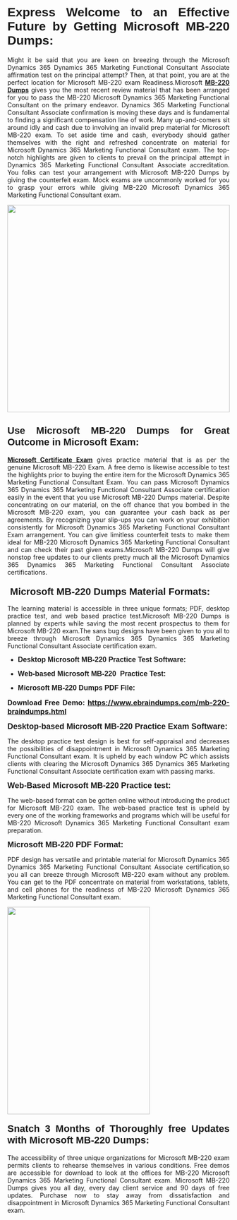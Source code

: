 <h1 dir="ltr" style="text-align: justify;"><span style="font-family:Verdana,Geneva,sans-serif;"><b>Express Welcome to an Effective Future by Getting Microsoft MB-220 Dumps:</b></span></h1>

<p dir="ltr" style="text-align: justify;">Might it be said that you are keen on breezing through the Microsoft Dynamics 365 Dynamics 365 Marketing Functional Consultant Associate affirmation test on the principal attempt? Then, at that point, you are at the perfect location for Microsoft MB-220 exam Readiness.Microsoft <a href="https://www.ebraindumps.com/mb-220-braindumps.html" target="_self"><strong>MB-220 Dumps</strong></a> gives you the most recent review material that has been arranged for you to pass the MB-220 Microsoft Dynamics 365 Marketing Functional Consultant on the primary endeavor. Dynamics 365 Marketing Functional Consultant Associate confirmation is moving these days and is fundamental to finding a significant compensation line of work. Many up-and-comers sit around idly and cash due to involving an invalid prep material for Microsoft MB-220 exam. To set aside time and cash, everybody should gather themselves with the right and refreshed concentrate on material for Microsoft Dynamics 365 Marketing Functional Consultant exam. The top-notch highlights are given to clients to prevail on the principal attempt in Dynamics 365 Marketing Functional Consultant Associate accreditation. You folks can test your arrangement with Microsoft MB-220 Dumps by giving the counterfeit exam. Mock exams are uncommonly worked for you to grasp your errors while giving MB-220 Microsoft Dynamics 365 Marketing Functional Consultant exam.</p>

<p dir="ltr" style="text-align: justify;"><a href="https://www.ebraindumps.com/mb-220-braindumps.html" target="_self"><img alt="" src="https://lh3.googleusercontent.com/pw/AMWts8Aj3tb-wF0OMpw147T1Bg9eAAj9fKo6ifFWMDCc6oU3qtU3KEqtRsEM2KRmm3UaDWRNIl4uKsuW21qaZWMz89XK1ad3jQX9oZiQAoJqInwJqRGpkLNoXMJEdtJjmgXii-lFlTr95P8IcS6Zx1e4FG44=w1098-h617-no?authuser=4" style="width: 100%; height: 470px;" /></a></p>

<h2 dir="ltr" style="text-align: justify;"><span style="font-size:22px;"><span style="font-family:Verdana,Geneva,sans-serif;"><strong>Use Microsoft MB-220 Dumps for Great Outcome in Microsoft Exam:</strong></span></span></h2>

<p dir="ltr" style="text-align: justify;"><a href="https://www.ebraindumps.com/microsoft-dynamics-365-dumps.html" target="_self"><strong>Microsoft Certificate Exam</strong></a> gives practice material that is as per the genuine Microsoft MB-220 Exam. A free demo is likewise accessible to test the highlights prior to buying the entire item for the Microsoft Dynamics 365 Marketing Functional Consultant Exam. You can pass Microsoft Dynamics 365 Dynamics 365 Marketing Functional Consultant Associate certification easily in the event that you use Microsoft MB-220 Dumps material. Despite concentrating on our material, on the off chance that you bombed in the Microsoft MB-220 exam, you can guarantee your cash back as per agreements. By recognizing your slip-ups you can work on your exhibition consistently for Microsoft Dynamics 365 Marketing Functional Consultant Exam arrangement. You can give limitless counterfeit tests to make them ideal for MB-220 Microsoft Dynamics 365 Marketing Functional Consultant and can check their past given exams.Microsoft MB-220 Dumps will give nonstop free updates to our clients pretty much all the Microsoft Dynamics 365 Dynamics 365 Marketing Functional Consultant Associate certifications.</p>

<h3 dir="ltr" style="text-align: justify;"><span style="font-size:22px;"><span style="font-family:Verdana,Geneva,sans-serif;"><strong> Microsoft MB-220 Dumps Material Formats:</strong></span></span></h3>

<p dir="ltr" style="text-align: justify;">The learning material is accessible in three unique formats; PDF, desktop practice test, and web based practice test.Microsoft MB-220 Dumps is planned by experts while saving the most recent prospectus to them for Microsoft MB-220 exam.The sans bug designs have been given to you all to breeze through Microsoft Dynamics 365 Dynamics 365 Marketing Functional Consultant Associate certification exam.</p>

<ul dir="ltr">
	<li style="text-align: justify;"><span style="font-size:16px;"><span style="font-family:Verdana,Geneva,sans-serif;"><b>Desktop Microsoft MB-220 Practice Test Software: </b></span></span></li>
	<li style="text-align: justify;">
	<p><span style="font-size:16px;"><span style="font-family:Verdana,Geneva,sans-serif;"><b id="docs-internal-guid-44b45a43-7fff-2325-b530-fbb6de77fdb4">Web-based Microsoft MB-220  Practice Test:</b></span></span></p>
	</li>
	<li role="presentation" style="text-align: justify;"><span style="font-size:16px;"><span style="font-family:Verdana,Geneva,sans-serif;"><b id="docs-internal-guid-44b45a43-7fff-2325-b530-fbb6de77fdb4">Microsoft MB-220 Dumps PDF File:</b> </span></span></li>
</ul>

<p dir="ltr" style="text-align: justify;"><span style="font-size:16px;"><strong>Download Free Demo: <a href="https://www.ebraindumps.com/mb-220-braindumps.html" target="_self">https://www.ebraindumps.com/mb-220-braindumps.html</a></strong></span></p>

<p dir="ltr" style="text-align: justify;"><span style="font-size:18px;"><span style="font-family:Verdana,Geneva,sans-serif;"><b id="docs-internal-guid-44b45a43-7fff-2325-b530-fbb6de77fdb4">Desktop-based </b><b>Microsoft MB-220 Practice Exam Software:</b></span></span></p>

<p dir="ltr" style="text-align: justify;">The desktop practice test design is best for self-appraisal and decreases the possibilities of disappointment in Microsoft Dynamics 365 Marketing Functional Consultant exam. It is upheld by each window PC which assists clients with clearing the Microsoft Dynamics 365 Dynamics 365 Marketing Functional Consultant Associate certification exam with passing marks.</p>

<p dir="ltr" style="text-align: justify;"><span style="font-size:18px;"><span style="font-family:Verdana,Geneva,sans-serif;"><b>Web-Based Microsoft MB-220 Practice test:</b></span></span></p>

<p dir="ltr" style="text-align: justify;">The web-based format can be gotten online without introducing the product for Microsoft MB-220 exam. The web-based practice test is upheld by every one of the working frameworks and programs which will be useful for MB-220 Microsoft Dynamics 365 Marketing Functional Consultant exam preparation.</p>

<p dir="ltr" style="text-align: justify;"><span style="font-size:18px;"><span style="font-family:Verdana,Geneva,sans-serif;"><b>Microsoft MB-220 PDF Format:</b></span></span></p>

<p dir="ltr" style="text-align: justify;">PDF design has versatile and printable material for Microsoft Dynamics 365 Dynamics 365 Marketing Functional Consultant Associate certification,so you all can breeze through Microsoft MB-220 exam without any problem. You can get to the PDF concentrate on material from workstations, tablets, and cell phones for the readiness of MB-220 Microsoft Dynamics 365 Marketing Functional Consultant exam.</p>

<p dir="ltr" style="text-align: justify;"><a href="https://www.ebraindumps.com/mb-220-braindumps.html" target="_self"><img alt="" src="https://lh3.googleusercontent.com/pw/AMWts8Cm0-aiB9xC_FPL6GMf_gRc8bGJDkUG0gzD_GNwF--xl3UqafByTFN8nh78SU7aGuHZFgFzPFfPw8DPYtpQLPn5Yzy7__RrfyR3tcnJW6pSf-MMu652cZxPK9fQfq2DRLK-vEhbQGsNVpaasFd-xlwx=w1179-h617-no?authuser=4" style="width: 80%; height: 470px;" /></a></p>

<h4 dir="ltr" style="text-align: justify;"><b><span style="font-size:22px;"><span style="font-family:Verdana,Geneva,sans-serif;">Snatch 3 Months of Thoroughly free Updates with Microsoft MB-220 Dumps:</span></span></b></h4>

<p dir="ltr" style="text-align: justify;">The accessibility of three unique organizations for Microsoft MB-220 exam permits clients to rehearse themselves in various conditions. Free demos are accessible for download to look at the offices for MB-220 Microsoft Dynamics 365 Marketing Functional Consultant exam. Microsoft MB-220 Dumps gives you all day, every day client service and 90 days of free updates. Purchase now to stay away from dissatisfaction and disappointment in Microsoft Dynamics 365 Marketing Functional Consultant exam.</p>

<p style="text-align: justify;"> </p>
